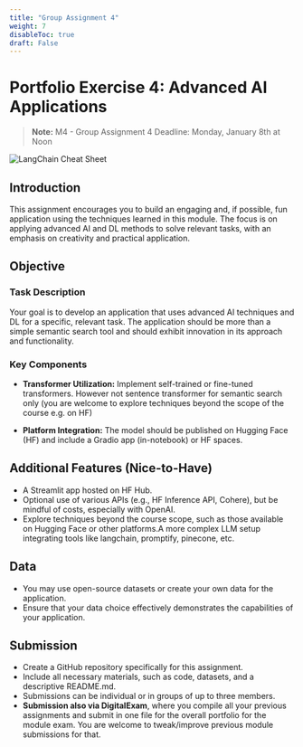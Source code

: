 ```yaml
---
title: "Group Assignment 4"
weight: 7
disableToc: true
draft: False
---
```


# Portfolio Exercise 4: Advanced AI Applications
> **Note:** M4 - Group Assignment 4 Deadline: Monday, January 8th at Noon

![LangChain Cheat Sheet](https://python.langchain.com/assets/images/rag_retrieval_generation-1046a4668d6bb08786ef73c56d4f228a.png)

## Introduction

This assignment encourages you to build an engaging and, if possible, fun application using the techniques learned in this module. The focus is on applying advanced AI and DL methods to solve relevant tasks, with an emphasis on creativity and practical application.

## Objective

### Task Description

Your goal is to develop an application that uses advanced AI techniques and DL for a specific, relevant task. The application should be more than a simple semantic search tool and should exhibit innovation in its approach and functionality. 

### Key Components

- **Transformer Utilization:** Implement self-trained or fine-tuned transformers. However not sentence transformer for semantic search only (you are welcome to explore techniques beyond the scope of the course e.g. on HF)
  
- **Platform Integration:** The model should be published on Hugging Face (HF) and include a Gradio app (in-notebook) or HF spaces.

## Additional Features (Nice-to-Have)

- A Streamlit app hosted on HF Hub.
- Optional use of various APIs (e.g., HF Inference API, Cohere), but be mindful of costs, especially with OpenAI.
- Explore techniques beyond the course scope, such as those available on Hugging Face or other platforms.A more complex LLM setup integrating tools like langchain, promptify, pinecone, etc.

## Data

- You may use open-source datasets or create your own data for the application.
- Ensure that your data choice effectively demonstrates the capabilities of your application.

## Submission

- Create a GitHub repository specifically for this assignment.
- Include all necessary materials, such as code, datasets, and a descriptive README.md.
- Submissions can be individual or in groups of up to three members.
- **Submission also via DigitalExam**, where you compile all your previous assignments and submit in one file for the overall portfolio for the module exam. You are welcome to tweak/improve previous module submissions for that.
